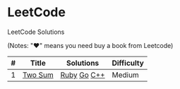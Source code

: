 LeetCode
========

LeetCode Solutions

(Notes: "♥" means you need buy a book from Leetcode)

| # | Title | Solutions | Difficulty |
|---| ----- | --------- | ---------- |
|1|[Two Sum](https://oj.leetcode.com/problems/two-sum/)|[Ruby](ruby/two_sum/solution.rb) [Go](go/two_sum/main.go) [C++](cpp/twoSum/twoSum.cpp)|Medium|
